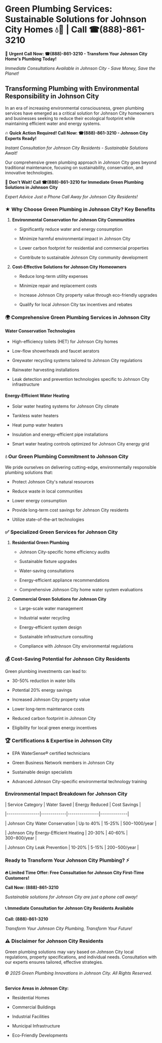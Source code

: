 # Green Plumbing Services: Sustainable Solutions for Johnson City Homes 💧🌿 | Call ☎(888)-861-3210

🚨 **Urgent Call Now: ☎(888)-861-3210 - Transform Your Johnson City Home's Plumbing Today!**
*Immediate Consultations Available in Johnson City - Save Money, Save the Planet!*

## Transforming Plumbing with Environmental Responsibility in Johnson City

In an era of increasing environmental consciousness, green plumbing services have emerged as a critical solution for Johnson City homeowners and businesses seeking to reduce their ecological footprint while maintaining efficient water and energy systems. 

🔥 **Quick Action Required! Call Now: ☎(888)-861-3210 - Johnson City Experts Ready!**
*Instant Consultation for Johnson City Residents - Sustainable Solutions Await!*

Our comprehensive green plumbing approach in Johnson City goes beyond traditional maintenance, focusing on sustainability, conservation, and innovative technologies.

🚨 **Don't Wait! Call ☎(888)-861-3210 for Immediate Green Plumbing Solutions in Johnson City**
*Expert Advice Just a Phone Call Away for Johnson City Residents!*

### ★ Why Choose Green Plumbing in Johnson City? Key Benefits

1. **Environmental Conservation for Johnson City Communities** 
   - Significantly reduce water and energy consumption
   - Minimize harmful environmental impact in Johnson City
   - Lower carbon footprint for residential and commercial properties
   - Contribute to sustainable Johnson City community development

2. **Cost-Effective Solutions for Johnson City Homeowners** 
   - Reduce long-term utility expenses
   - Minimize repair and replacement costs
   - Increase Johnson City property value through eco-friendly upgrades
   - Qualify for local Johnson City tax incentives and rebates

### 🌍 Comprehensive Green Plumbing Services in Johnson City

#### Water Conservation Technologies
- High-efficiency toilets (HET) for Johnson City homes
- Low-flow showerheads and faucet aerators
- Greywater recycling systems tailored to Johnson City regulations
- Rainwater harvesting installations
- Leak detection and prevention technologies specific to Johnson City infrastructure

#### Energy-Efficient Water Heating
- Solar water heating systems for Johnson City climate
- Tankless water heaters
- Heat pump water heaters
- Insulation and energy-efficient pipe installations
- Smart water heating controls optimized for Johnson City energy grid

### 💧 Our Green Plumbing Commitment to Johnson City

We pride ourselves on delivering cutting-edge, environmentally responsible plumbing solutions that:
- Protect Johnson City's natural resources
- Reduce waste in local communities
- Lower energy consumption
- Provide long-term cost savings for Johnson City residents
- Utilize state-of-the-art technologies

### ✅ Specialized Green Services for Johnson City

1. **Residential Green Plumbing**
   - Johnson City-specific home efficiency audits
   - Sustainable fixture upgrades
   - Water-saving consultations
   - Energy-efficient appliance recommendations
   - Comprehensive Johnson City home water system evaluations

2. **Commercial Green Solutions for Johnson City**
   - Large-scale water management
   - Industrial water recycling
   - Energy-efficient system design
   - Sustainable infrastructure consulting
   - Compliance with Johnson City environmental regulations

### 💰 Cost-Saving Potential for Johnson City Residents

Green plumbing investments can lead to:
- 30-50% reduction in water bills
- Potential 20% energy savings
- Increased Johnson City property value
- Lower long-term maintenance costs
- Reduced carbon footprint in Johnson City
- Eligibility for local green energy incentives

### 🏆 Certifications & Expertise in Johnson City

- EPA WaterSense® certified technicians
- Green Business Network members in Johnson City
- Sustainable design specialists
- Advanced Johnson City-specific environmental technology training

### Environmental Impact Breakdown for Johnson City

| Service Category | Water Saved | Energy Reduced | Cost Savings |
|-----------------|-------------|----------------|--------------|
| Johnson City Water Conservation | Up to 40% | 15-25% | $500-$1000/year |
| Johnson City Energy-Efficient Heating | 20-30% | 40-60% | $300-$800/year |
| Johnson City Leak Prevention | 10-20% | 5-15% | $200-$500/year |

### Ready to Transform Your Johnson City Plumbing? ⚡

**🔥 Limited Time Offer: Free Consultation for Johnson City First-Time Customers!**

**Call Now: (888)-861-3210**
*Sustainable solutions for Johnson City are just a phone call away!*

#### 📞 Immediate Consultation for Johnson City Residents Available

**Call: (888)-861-3210**
*Transform Your Johnson City Plumbing, Transform Your Future!*

### ⚠️ Disclaimer for Johnson City Residents

Green plumbing solutions may vary based on Johnson City local regulations, property specifications, and individual needs. Consultation with our experts ensures tailored, effective strategies.

###### © 2025 Green Plumbing Innovations in Johnson City. All Rights Reserved.

**Service Areas in Johnson City:** 
- Residential Homes
- Commercial Buildings
- Industrial Facilities
- Municipal Infrastructure
- Eco-Friendly Developments